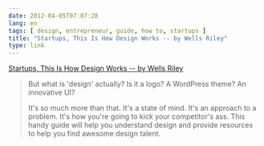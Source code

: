 ```yaml
---
date: 2012-04-05T07:07:28
lang: en
tags: [ design, entrepreneur, guide, how to, startups ]
title: "Startups, This Is How Design Works -- by Wells Riley"
type: link
---
```


[Startups, This Is How Design Works -- by Wells
Riley](http://startupsthisishowdesignworks.com/)

> But what is 'design' actually? Is it a logo? A WordPress theme? An
> innovative UI?
>
> It's so much more than that. It's a state of mind. It's an approach to
> a problem. It's how you're going to kick your competitor's ass. This
> handy guide will help you understand design and provide resources to
> help you find awesome design talent.

